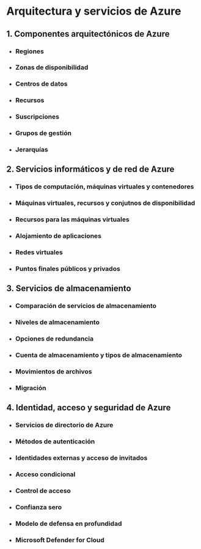 # Arquitectura y servicios de Azure


## 1. Componentes arquitectónicos de Azure

- ### Regiones

- ### Zonas de disponibilidad

- ### Centros de datos

- ###  Recursos

- ### Suscripciones

- ### Grupos de gestión

- ### Jerarquías 

## 2. Servicios informáticos y de red de Azure

- ### Tipos de computación, máquinas virtuales y contenedores

- ### Máquinas virtuales, recursos y conjutnos de disponibilidad

- ### Recursos para las máquinas virtuales

- ### Alojamiento de aplicaciones

- ### Redes virtuales

- ### Puntos finales públicos y privados


## 3. Servicios de almacenamiento

- ### Comparación de servicios de almacenamiento

- ### Niveles de almacenamiento

- ### Opciones de redundancia

- ### Cuenta de almacenamiento y tipos de almacenamiento

- ### Movimientos de archivos

- ### Migración

## 4. Identidad, acceso y seguridad de Azure

- ### Servicios de directorio de Azure

- ### Métodos de autenticación

- ### Identidades externas y acceso de invitados

- ### Acceso condicional

- ### Control de acceso

- ### Confianza sero

- ### Modelo de defensa en profundidad

- ### Microsoft Defender for Cloud


